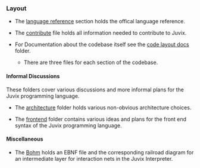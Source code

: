 ### Layout

- The [language reference](./reference) section holds the offical language reference.

- The [contribute](./CONTRIBUTING.md) file holds all information needed to contribute
  to Juvix.

- For Documentation about the codebase itself see the [code layout docs](./Code) folder.
  + There are three files for each section of the codebase.

#### Informal Discussions

These folders cover various discussions and more informal plans for the
Juvix programming language.

- The [architecture](./Architecture) folder holds various non-obvious
  architecture choices.

- The [frontend](./Frontend) folder contains various ideas and plans
  for the front end syntax of the Juvix programming language.

#### Miscellaneous

- The [Bohm](./Bohm) holds an EBNF file and the corresponding railroad diagram
  for an intermediate layer for interaction nets in the Juvix Interpreter.

